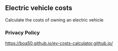 ## Electric vehicle costs

Calculate the costs of owning an electric vehicle

### Privacy Policy

https://boa50.github.io/ev-costs-calculator.github.io/
